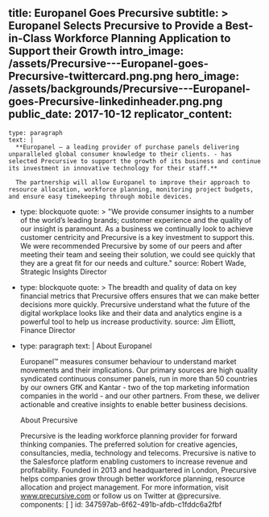 title: Europanel Goes Precursive
subtitle: >
  Europanel Selects Precursive to Provide a Best-in-Class Workforce Planning Application to Support
  their Growth
intro_image: /assets/Precursive---Europanel-goes-Precursive-twittercard.png.png
hero_image: /assets/backgrounds/Precursive---Europanel-goes-Precursive-linkedinheader.png.png
public_date: 2017-10-12
replicator_content:
  - 
    type: paragraph
    text: |
      **Europanel – a leading provider of purchase panels delivering unparalleled global consumer knowledge to their clients. - has selected Precursive to support the growth of its business and continue its investment in innovative technology for their staff.**
      
      The partnership will allow Europanel to improve their approach to resource allocation, workforce planning, monitoring project budgets, and ensure easy timekeeping through mobile devices.
  - 
    type: blockquote
    quote: >
      "We provide consumer insights to a number of the world’s leading brands; customer experience and
      the quality of our insight is paramount. As a business we continually look to achieve customer
      centricity and Precursive is a key investment to support this. We were recommended Precursive by
      some of our peers and after meeting their team and seeing their solution, we could see quickly that
      they are a great fit for our needs and culture."
    source: Robert Wade, Strategic Insights Director
  - 
    type: blockquote
    quote: >
      The breadth and quality of data on key financial metrics that Precursive offers ensures that we can
      make better decisions more quickly. Precursive understand what the future of the digital workplace
      looks like and their data and analytics engine is a powerful tool to help us increase productivity.
    source: Jim Elliott, Finance Director
  - 
    type: paragraph
    text: |
      About Europanel
      
      Europanel™ measures consumer behaviour to understand market movements and their implications. Our primary sources are high quality syndicated continuous consumer panels, run in more than 50 countries by our owners GfK and Kantar - two of the top marketing information companies in the world - and our other partners. From these, we deliver actionable and creative insights to enable better business decisions.
      
      About Precursive
      
      Precursive is the leading workforce planning provider for forward thinking companies. The preferred solution for creative agencies, consultancies, media, technology and telecoms. Precursive is native to the Salesforce platform enabling customers to increase revenue and profitability.
      Founded in 2013 and headquartered in London, Precursive helps companies grow through better workforce planning, resource allocation and project management.
      For more information, visit www.precursive.com or follow us on Twitter at @precursive.
components: [ ]
id: 347597ab-6f62-491b-afdb-c1fddc6a2fbf
